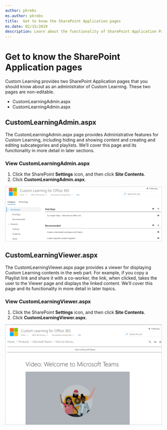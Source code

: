 ```yaml
---
author: pkrebs
ms.author: pkrebs
title:  Get to know the SharePoint Application pages
ms.date: 02/15/2019
description: Learn about the functionality of SharePoint Application Pages in Custom Learning
---
```


# Get to know the SharePoint Application pages

Custom Learning provides two SharePoint Application pages that you should know about as an administrator of Custom Learning. These two pages are non-editable. 

- CustomLearningAdmin.aspx
- CustomLearningAdmin.aspx

## CustomLearningAdmin.aspx

The CustomLearningAdmin.aspx page provides Administrative features for Custom Learning, including hiding and showing content and creating and editing subcategories and playlists. We’ll cover this page and its functionality in more detail in later sections.

### View CustomLearningAdmin.aspx

1. Click the SharePoint **Settings** icon, and then click **Site Contents**. 
2. Click **CustomLearningAdmin.aspx**. 

![cg-adminapppage.png](media/cg-adminapppage.png)

## CustomLearningViewer.aspx
The CustomLearningViewer.aspx page provides a viewer for displaying Custom Learning contents in the web part. For example, if you copy a Playlist link and share it with a co-worker, the link, when clicked, takes the user to the Viewer page and displays the linked content. We’ll cover this page and its functionality in more detail in later topics.

### View CustomLearningViewer.aspx

1. Click the SharePoint **Settings** icon, and then click **Site Contents**. 
2. Click **CustomLearningViewer.aspx**. 

![cg-viewerapppage.png](media/cg-viewerapppage.png)

